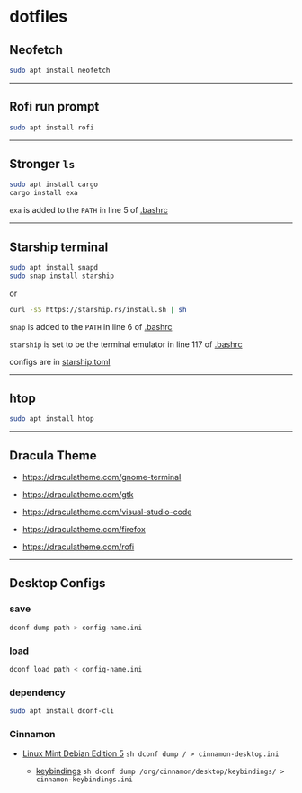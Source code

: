 # dotfiles

## Neofetch

```sh
sudo apt install neofetch
```

---

## Rofi run prompt

```sh
sudo apt install rofi
```

---

## Stronger `ls`

```sh
sudo apt install cargo
cargo install exa
```

`exa` is added to the `PATH` in line 5 of [.bashrc](https://github.com/matheus-ft/dotfiles/blob/master/.bashrc)

---

## Starship terminal

```sh
sudo apt install snapd
sudo snap install starship
```

or

```sh
curl -sS https://starship.rs/install.sh | sh
```

`snap` is added to the `PATH` in line 6 of [.bashrc](https://github.com/matheus-ft/dotfiles/blob/master/.bashrc)

`starship` is set to be the terminal emulator in line 117 of [.bashrc](https://github.com/matheus-ft/dotfiles/blob/master/.bashrc)

configs are in [starship.toml](https://github.com/matheus-ft/dotfiles/blob/master/.config/starship.toml)

---

## htop

```sh
sudo apt install htop
```

---

## Dracula Theme

- <https://draculatheme.com/gnome-terminal>

- <https://draculatheme.com/gtk>

- <https://draculatheme.com/visual-studio-code>

- <https://draculatheme.com/firefox>

- <https://draculatheme.com/rofi>

---

## Desktop Configs

### save

```sh
dconf dump path > config-name.ini
```

### load

```sh
dconf load path < config-name.ini
```

### dependency

```sh
sudo apt install dconf-cli
```

### Cinnamon
- [Linux Mint Debian Edition 5](https://github.com/matheus-ft/dotfiles/blob/master/cinnamon-desktop.ini) ```sh dconf dump / > cinnamon-desktop.ini  ```

  - [keybindings](https://github.com/matheus-ft/dotfiles/blob/master/cinnamon-keybindings.ini) ```sh dconf dump /org/cinnamon/desktop/keybindings/ > cinnamon-keybindings.ini  ```

